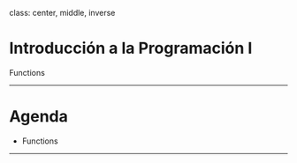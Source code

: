class: center, middle, inverse

# Introducción a la Programación I
Functions

---

# Agenda

- Functions

---

